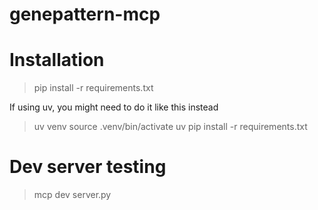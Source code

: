 # genepattern-mcp

# Installation

> pip install -r requirements.txt

If using uv, you might need to do it like this instead

> uv venv
> source .venv/bin/activate
> uv pip install -r requirements.txt


# Dev server testing

> mcp dev server.py
